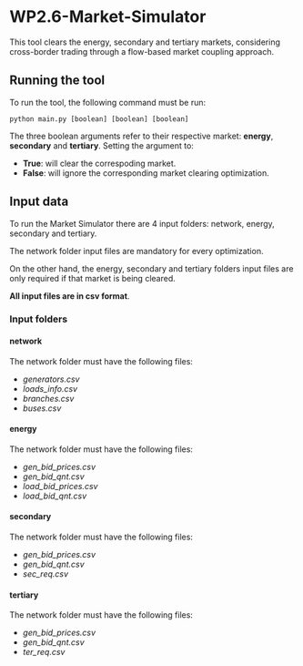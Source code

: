 # WP2.6-Market-Simulator
This tool clears the energy, secondary and tertiary markets, considering cross-border trading through a flow-based market coupling approach.

## Running the tool

To run the tool, the following command must be run:
```
python main.py [boolean] [boolean] [boolean]
```
The three boolean arguments refer to their respective market: **energy**, **secondary** and **tertiary**. Setting the argument to:
- **True**:  will clear the correspoding market.
- **False**: will ignore the corresponding market clearing optimization.

## Input data

To run the Market Simulator there are 4 input folders: network, energy, secondary and tertiary.

The network folder input files are mandatory for every optimization.

On the other hand, the energy, secondary and tertiary folders input files are only required if that market is being cleared. 

**All input files are in csv format**.

### Input folders
#### network
The network folder must have the following files:
- *generators.csv*
- *loads_info.csv*
- *branches.csv*
- *buses.csv*

#### energy
The network folder must have the following files:
- *gen_bid_prices.csv*
- *gen_bid_qnt.csv*
- *load_bid_prices.csv*
- *load_bid_qnt.csv*

#### secondary
The network folder must have the following files:
- *gen_bid_prices.csv*
- *gen_bid_qnt.csv*
- *sec_req.csv*

#### tertiary
The network folder must have the following files:
- *gen_bid_prices.csv*
- *gen_bid_qnt.csv*
- *ter_req.csv*


